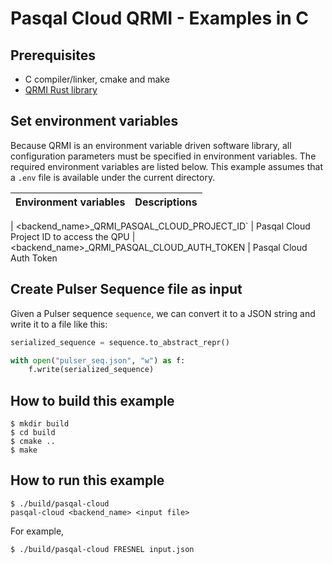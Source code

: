 # Pasqal Cloud QRMI - Examples in C

## Prerequisites

* C compiler/linker, cmake and make
* [QRMI Rust library](../../../README.md)

## Set environment variables

Because QRMI is an environment variable driven software library, all configuration parameters must be specified in environment variables. The required environment variables are listed below. This example assumes that a `.env` file is available under the current directory.


| Environment variables | Descriptions |
| ---- | ---- |

| <backend_name>_QRMI_PASQAL_CLOUD_PROJECT_ID` |  Pasqal Cloud Project ID to access the QPU
| <backend_name>_QRMI_PASQAL_CLOUD_AUTH_TOKEN | Pasqal Cloud Auth Token

## Create Pulser Sequence file as input

Given a Pulser sequence `sequence`, we can convert it to a JSON string and write it to a file like this:

```python
serialized_sequence = sequence.to_abstract_repr()

with open("pulser_seq.json", "w") as f:
    f.write(serialized_sequence)
```

## How to build this example

```shell-session
$ mkdir build
$ cd build
$ cmake ..
$ make
```

## How to run this example
```shell-session
$ ./build/pasqal-cloud
pasqal-cloud <backend_name> <input file>
```
For example,
```shell-session
$ ./build/pasqal-cloud FRESNEL input.json
```
